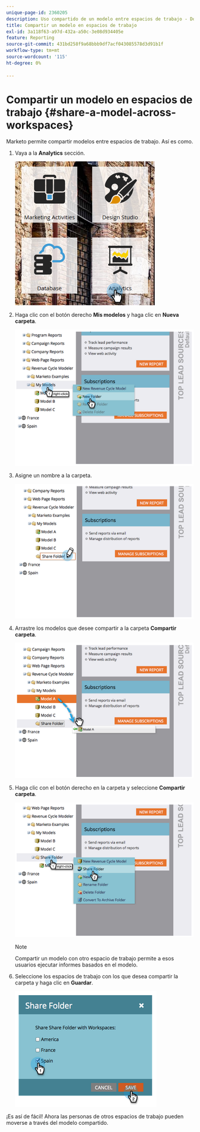 ```yaml
---
unique-page-id: 2360205
description: Uso compartido de un modelo entre espacios de trabajo - Documentos de Marketo - Documentación del producto
title: Compartir un modelo en espacios de trabajo
exl-id: 3a118f63-a97d-432a-a50c-3e08d934405e
feature: Reporting
source-git-commit: 431bd258f9a68bbb9df7acf043085578d3d91b1f
workflow-type: tm+mt
source-wordcount: '115'
ht-degree: 0%

---
```


# Compartir un modelo en espacios de trabajo {#share-a-model-across-workspaces}

Marketo permite compartir modelos entre espacios de trabajo. Así es como.

1. Vaya a la **Analytics** sección.

   ![](assets/analytics.png)

1. Haga clic con el botón derecho **Mis modelos** y haga clic en **Nueva carpeta**.

   ![](assets/image2014-10-3-14-3a5-3a23.png)

1. Asigne un nombre a la carpeta.

   ![](assets/image2014-10-3-14-3a5-3a38.png)

1. Arrastre los modelos que desee compartir a la carpeta **Compartir carpeta**.

   ![](assets/image2014-10-3-14-3a5-3a52.png)

1. Haga clic con el botón derecho en la carpeta y seleccione **Compartir carpeta**.

   ![](assets/image2014-10-3-14-3a6-3a9.png)

   >[!NOTE]
   >
   >Compartir un modelo con otro espacio de trabajo permite a esos usuarios ejecutar informes basados en el modelo.

1. Seleccione los espacios de trabajo con los que desea compartir la carpeta y haga clic en **Guardar**.

   ![](assets/image2014-10-3-14-3a6-3a22.png)

¡Es así de fácil! Ahora las personas de otros espacios de trabajo pueden moverse a través del modelo compartido.
